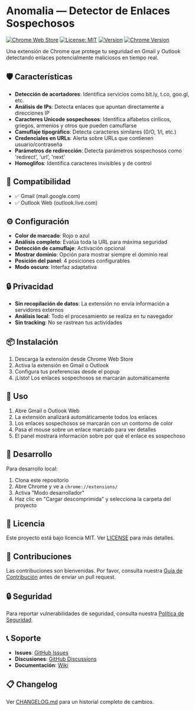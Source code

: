# Anomalia — Detector de Enlaces Sospechosos

[![Chrome Web Store](https://img.shields.io/badge/Chrome%20Web%20Store-v1.0.0-blue?logo=google-chrome)](https://chrome.google.com/webstore/detail/anomalia)
[![License: MIT](https://img.shields.io/badge/License-MIT-yellow.svg)](https://opensource.org/licenses/MIT)
[![Version](https://img.shields.io/badge/version-1.0.0-green.svg)](https://github.com/RaquelQP/anomalia/releases)
[![Chrome Version](https://img.shields.io/badge/Chrome-88+-green?logo=google-chrome)](https://www.google.com/chrome/)

Una extensión de Chrome que protege tu seguridad en Gmail y Outlook detectando enlaces potencialmente maliciosos en tiempo real.

## 🛡️ Características

- **Detección de acortadores**: Identifica servicios como bit.ly, t.co, goo.gl, etc.
- **Análisis de IPs**: Detecta enlaces que apuntan directamente a direcciones IP
- **Caracteres Unicode sospechosos**: Identifica alfabetos cirílicos, griegos, armenios y otros que pueden camuflarse
- **Camuflaje tipográfico**: Detecta caracteres similares (0/O, 1/l, etc.)
- **Credenciales en URLs**: Alerta sobre URLs que contienen usuario/contraseña
- **Parámetros de redirección**: Detecta parámetros sospechosos como 'redirect', 'url', 'next'
- **Homoglifos**: Identifica caracteres invisibles y de control

## 🎯 Compatibilidad

- ✅ Gmail (mail.google.com)
- ✅ Outlook Web (outlook.live.com)

## ⚙️ Configuración

- **Color de marcado**: Rojo o azul
- **Análisis completo**: Evalúa toda la URL para máxima seguridad
- **Detección de camuflaje**: Activación opcional
- **Mostrar dominio**: Opción para mostrar siempre el dominio real
- **Posición del panel**: 4 posiciones configurables
- **Modo oscuro**: Interfaz adaptativa

## 🔒 Privacidad

- **Sin recopilación de datos**: La extensión no envía información a servidores externos
- **Análisis local**: Todo el procesamiento se realiza en tu navegador
- **Sin tracking**: No se rastrean tus actividades

## 📦 Instalación

1. Descarga la extensión desde Chrome Web Store
2. Activa la extensión en Gmail o Outlook
3. Configura tus preferencias desde el popup
4. ¡Listo! Los enlaces sospechosos se marcarán automáticamente

## 🚀 Uso

1. Abre Gmail o Outlook Web
2. La extensión analizará automáticamente todos los enlaces
3. Los enlaces sospechosos se marcarán con un contorno de color
4. Pasa el mouse sobre un enlace marcado para ver detalles
5. El panel mostrará información sobre por qué el enlace es sospechoso

## 🔧 Desarrollo

Para desarrollo local:
1. Clona este repositorio
2. Abre Chrome y ve a `chrome://extensions/`
3. Activa "Modo desarrollador"
4. Haz clic en "Cargar descomprimida" y selecciona la carpeta del proyecto

## 📄 Licencia

Este proyecto está bajo licencia MIT. Ver [LICENSE](LICENSE) para más detalles.

## 🤝 Contribuciones

Las contribuciones son bienvenidas. Por favor, consulta nuestra [Guía de Contribución](CONTRIBUTING.md) antes de enviar un pull request.

## 🔒 Seguridad

Para reportar vulnerabilidades de seguridad, consulta nuestra [Política de Seguridad](SECURITY.md).

## 📞 Soporte

- **Issues**: [GitHub Issues](https://github.com/RaquelQP/anomalia/issues)
- **Discusiones**: [GitHub Discussions](https://github.com/RaquelQP/anomalia/discussions)
- **Documentación**: [Wiki](https://github.com/RaquelQP/anomalia/wiki)

## 📋 Changelog

Ver [CHANGELOG.md](CHANGELOG.md) para un historial completo de cambios. 